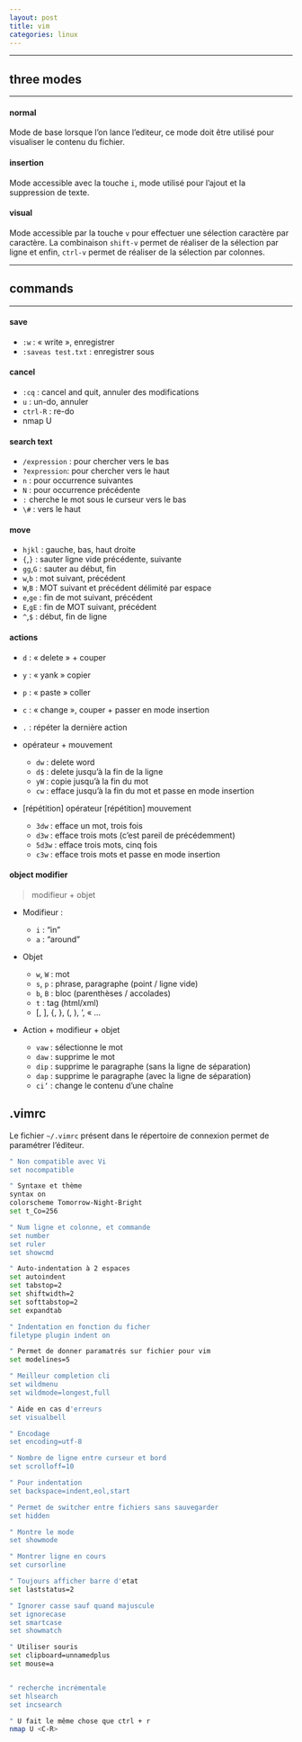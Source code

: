 ```yaml
---
layout: post
title: vim
categories: linux
---
```

<!--more-->

---
## three modes
---

#### normal

Mode de base lorsque l’on lance l’editeur, ce mode doit être utilisé pour visualiser le contenu du fichier.

#### insertion

Mode accessible avec la touche `i`, mode utilisé pour l’ajout et la suppression de texte.

#### visual

Mode accessible par la touche `v` pour effectuer une sélection caractère par caractère. La combinaison  `shift-v` permet de réaliser de la sélection par ligne et enfin, `ctrl-v` permet de réaliser de la sélection par colonnes.

---
## commands
---

#### save

* `:w` : « write », enregistrer
* `:saveas test.txt` : enregistrer sous

#### cancel

* `:cq` : cancel and quit, annuler des modifications
* `u` : un-do, annuler
* `ctrl-R` : re-do
* nmap U <C-R>

#### search text

* `/expression` : pour chercher vers le bas
* `?expression`:  pour chercher vers le haut
* `n` : pour occurrence suivantes
* `N` : pour occurrence précédente
* `:` cherche le mot sous le curseur vers le bas
* `\#` : vers le haut

#### move

* `hjkl` : gauche, bas, haut droite
* `{`,`}` : sauter ligne vide précédente, suivante
* `gg`,`G` : sauter au début, fin
* `w`,`b` : mot suivant, précédent
* `W`,`B` : MOT suivant et précédent délimité par espace
* `e`,`ge` : fin de mot suivant, précédent
* `E`,`gE` : fin de MOT suivant, précédent
* `^`,`$` : début, fin de ligne

#### actions

* `d` : « delete » + couper
* `y` : « yank » copier
* `p` : « paste » coller
* `c` : « change », couper + passer en mode insertion
* `.` : répéter la dernière action

* opérateur + mouvement
  * `dw` : delete word
  * `d$` : delete jusqu’à la fin de la ligne
  * `yW` : copie jusqu’à la fin du mot
  * `cw` : efface jusqu’à la fin du mot et passe en mode insertion

* [répétition] opérateur [répétition] mouvement
  * `3dw` : efface un mot, trois fois
  * `d3w` : efface trois mots (c’est pareil de précédemment)
  * `5d3w` : efface trois mots, cinq fois
  * `c3w` : efface trois mots et passe en mode insertion

#### object modifier

> modifieur + objet

* Modifieur :
  * `i` : “in”
  * `a` : “around”

* Objet
  * `w`, `W` : mot
  * `s`, `p` : phrase, paragraphe (point / ligne vide)
  * `b`, `B` : bloc (parenthèses / accolades)
  * `t` : tag (html/xml)
  * [, ], {, }, (, ), ‘, « …

* Action + modifieur + objet
  * `vaw` : sélectionne le mot
  * `daw` : supprime le mot
  * `dip` : supprime le paragraphe (sans la ligne de séparation)
  * `dap` : supprime le paragraphe (avec la ligne de séparation)
  * `ci’` : change le contenu d’une chaîne

## .vimrc

Le fichier `~/.vimrc` présent dans le répertoire de connexion permet de paramétrer l’éditeur.

```bash
" Non compatible avec Vi
set nocompatible

" Syntaxe et thème
syntax on
colorscheme Tomorrow-Night-Bright
set t_Co=256

" Num ligne et colonne, et commande
set number
set ruler
set showcmd

" Auto-indentation à 2 espaces
set autoindent
set tabstop=2
set shiftwidth=2
set softtabstop=2
set expandtab

" Indentation en fonction du ficher
filetype plugin indent on

" Permet de donner paramatrés sur fichier pour vim
set modelines=5

" Meilleur completion cli
set wildmenu
set wildmode=longest,full

" Aide en cas d'erreurs
set visualbell

" Encodage
set encoding=utf-8

" Nombre de ligne entre curseur et bord
set scrolloff=10

" Pour indentation
set backspace=indent,eol,start

" Permet de switcher entre fichiers sans sauvegarder
set hidden

" Montre le mode
set showmode

" Montrer ligne en cours
set cursorline

" Toujours afficher barre d'etat
set laststatus=2

" Ignorer casse sauf quand majuscule
set ignorecase
set smartcase
set showmatch

" Utiliser souris
set clipboard=unnamedplus
set mouse=a


" recherche incrémentale
set hlsearch
set incsearch

" U fait le même chose que ctrl + r
nmap U <C-R>
```
